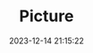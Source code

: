 ---
weight: 1
images:
- /images/edited/128.jpeg
title: Picture
date: 2023-12-14 21:15:22
tags:
- luminar
- work
---